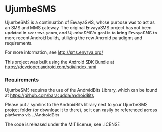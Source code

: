 UjumbeSMS
=========

UjumbeSMS is a continuation of EnvayaSMS, whose purpose was to act as an SMS and MMS gateway. The original EnvayaSMS project has not been updated in over two years, and UjumbeSMS's goal is to bring EnvayaSMS to more recent Android builds, utilizing the new Android paradigms and requirements.

For more information, see 
http://sms.envaya.org/

This project was built using the Android SDK Bundle at 
https://developer.android.com/sdk/index.html

### Requirements

UjumbeSMS requires the use of the AndroidBits Library, which can be found at
https://github.com/baracudda/androidBits

Please put a symlink to the AndroidBits library next to your UjumbeSMS project folder (or download it to there), so it can easily be referenced across platforms via ../AndroidBits

The code is released under the MIT license; see LICENSE
